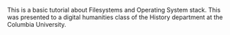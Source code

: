 This is a basic tutorial about Filesystems and Operating System stack.
This was presented to a digital humanities class of the History department at the Columbia University. 